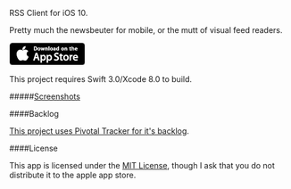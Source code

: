 RSS Client for iOS 10.

Pretty much the newsbeuter for mobile, or the mutt of visual feed readers.

[![App Store](assets/appstore.png)](http://appsto.re/us/wJqT3.i)

This project requires Swift 3.0/Xcode 8.0 to build.

#####[Screenshots](screenshots)


####Backlog

[This project uses Pivotal Tracker for it's backlog](https://www.pivotaltracker.com/n/projects/1423142).

####License

This app is licensed under the [MIT License](LICENSE), though I ask that you do not distribute it to the apple app store.
